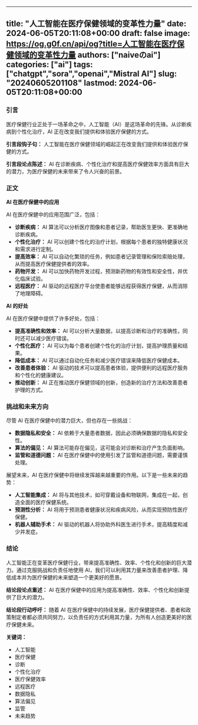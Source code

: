 
---
title: "人工智能在医疗保健领域的变革性力量"
date: 2024-06-05T20:11:08+00:00
draft: false
image: https://og.g0f.cn/api/og?title=人工智能在医疗保健领域的变革性力量
authors: ["naiveのai"]
categories: ["ai"]
tags: ["chatgpt","sora","openai","Mistral AI"]
slug: "20240605201108"
lastmod: 2024-06-05T20:11:08+00:00
---
### 引言

医疗保健行业正处于一场革命之中，人工智能（AI）是这场革命的先锋。从诊断疾病到个性化治疗，AI 正在改变我们提供和体验医疗保健的方式。

**引言段钩子句：**
人工智能在医疗保健领域的崛起正在改变我们提供和体验医疗保健的方式。

**引言段论点陈述：**
AI 在诊断疾病、个性化治疗和提高医疗保健效率方面具有巨大的潜力，为医疗保健的未来带来了令人兴奋的前景。

### 正文

**AI 在医疗保健中的应用**

AI 在医疗保健中的应用范围广泛，包括：

- **诊断疾病：** AI 算法可以分析医疗图像和患者记录，帮助医生更快、更准确地诊断疾病。
- **个性化治疗：** AI 可以创建个性化的治疗计划，根据每个患者的独特健康状况和需求进行定制。
- **提高效率：** AI 可以自动化繁琐的任务，例如患者记录管理和保险索赔处理，从而提高医疗保健提供者的效率。
- **药物开发：** AI 可以加快药物开发过程，预测新药物的有效性和安全性，并优化临床试验。
- **远程医疗：** AI 驱动的远程医疗平台使患者能够远程获得医疗保健，从而消除了地理障碍。

**AI 的好处**

AI 在医疗保健中提供了许多好处，包括：

- **提高准确性和效率：** AI 可以分析大量数据，以提高诊断和治疗的准确性，同时还可以减少医疗错误。
- **个性化医疗：** AI 可以为每个患者创建个性化的治疗计划，提高护理质量和结果。
- **降低成本：** AI 可以通过自动化任务和减少医疗错误来降低医疗保健成本。
- **改善患者体验：** AI 驱动的技术可以提高患者体验，提供便利的远程医疗服务和个性化的健康建议。
- **推动创新：** AI 正在推动医疗保健领域的创新，创造新的治疗方法和改善患者护理的方式。

### 挑战和未来方向

尽管 AI 在医疗保健中的潜力巨大，但也存在一些挑战：

- **数据隐私和安全：** AI 依赖于大量患者数据，因此必须确保数据的隐私和安全性。
- **算法的偏见：** AI 算法可能存在偏见，这可能会对诊断和治疗产生负面影响。
- **监管和道德问题：** AI 在医疗保健中的使用引发了监管和道德问题，需要谨慎处理。

展望未来，AI 在医疗保健中将继续发挥越来越重要的作用。以下是一些未来的趋势：

- **人工智能集成：** AI 将与其他技术，如可穿戴设备和物联网，集成在一起，创造全面的医疗保健系统。
- **预测性分析：** AI 将用于预测患者健康状况和疾病风险，从而实现预防性医疗保健。
- **机器人辅助手术：** AI 驱动的机器人将协助外科医生进行手术，提高精度和减少并发症。

### 结论

人工智能正在变革医疗保健行业，带来提高准确性、效率、个性化和创新的巨大潜力。通过克服挑战和负责任地使用 AI，我们可以利用其力量来改善患者护理、降低成本并为医疗保健的未来塑造一个更美好的愿景。

**结论段论点重述：**
AI 在医疗保健中的应用为提高准确性、效率、个性化和创新提供了巨大的潜力。

**结论段行动呼吁：**
随着 AI 在医疗保健中的持续发展，医疗保健提供者、患者和政策制定者都必须共同努力，以负责任的方式利用其力量，为所有人创造更美好的医疗保健未来。

**关键词：**

- 人工智能
- 医疗保健
- 诊断
- 个性化治疗
- 医疗保健效率
- 远程医疗
- 数据隐私
- 算法偏见
- 监管
- 未来趋势
